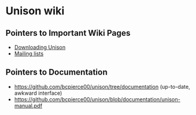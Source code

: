 # Unison wiki

## Pointers to Important Wiki Pages

 * [Downloading Unison](https://github.com/bcpierce00/unison/wiki/Downloading-Unison)
 * [Mailing lists](https://github.com/bcpierce00/unison/wiki/Mailing-Lists)

## Pointers to Documentation

 * https://github.com/bcpierce00/unison/tree/documentation (up-to-date, awkward interface)
 * https://github.com/bcpierce00/unison/blob/documentation/unison-manual.pdf